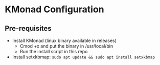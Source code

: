 # KMonad Configuration

## Pre-requisites

- Install KMonad (linux binary available in releases)
  - Cmod +x and put the binary in /usr/local/bin
  - Run the install script in this repo
- Install setxkbmap: `sudo apt update && sudo apt install setxkbmap`
